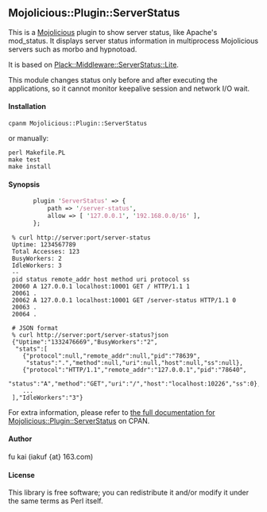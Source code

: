 Mojolicious::Plugin::ServerStatus
---------------------------------

This is a [Mojolicious](http://mojolicio.us) plugin to show server status, like Apache's
mod\_status. It displays server status information
in multiprocess Mojolicious servers such as morbo and hypnotoad.

It is based on [Plack::Middleware::ServerStatus::Lite](https://metacpan.org/pod/Plack::Middleware::ServerStatus::Lite).

This module changes status only before and after executing the applications,
so it cannot monitor keepalive session and network I/O wait.

#### Installation ####

    cpanm Mojolicious::Plugin::ServerStatus

or manually:

    perl Makefile.PL
    make test
    make install

#### Synopsis ####

```perl
       plugin 'ServerStatus' => {
           path => '/server-status',
           allow => [ '127.0.0.1', '192.168.0.0/16' ],
       };
```


     % curl http://server:port/server-status
     Uptime: 1234567789
     Total Accesses: 123
     BusyWorkers: 2
     IdleWorkers: 3
     --
     pid status remote_addr host method uri protocol ss
     20060 A 127.0.0.1 localhost:10001 GET / HTTP/1.1 1
     20061 .
     20062 A 127.0.0.1 localhost:10001 GET /server-status HTTP/1.1 0
     20063 .
     20064 .

     # JSON format
     % curl http://server:port/server-status?json
     {"Uptime":"1332476669","BusyWorkers":"2",
      "stats":[
        {"protocol":null,"remote_addr":null,"pid":"78639",
         "status":".","method":null,"uri":null,"host":null,"ss":null},
        {"protocol":"HTTP/1.1","remote_addr":"127.0.0.1","pid":"78640",
         "status":"A","method":"GET","uri":"/","host":"localhost:10226","ss":0},
        ...
     ],"IdleWorkers":"3"}


For extra information, please refer to [the full documentation for Mojolicious::Plugin::ServerStatus](https://metacpan.org/pod/Mojolicious::Plugin::ServerStatus) on CPAN.

#### Author ####

fu kai (iakuf {at} 163.com)

#### License ####

This library is free software; you can redistribute it and/or modify
it under the same terms as Perl itself.

